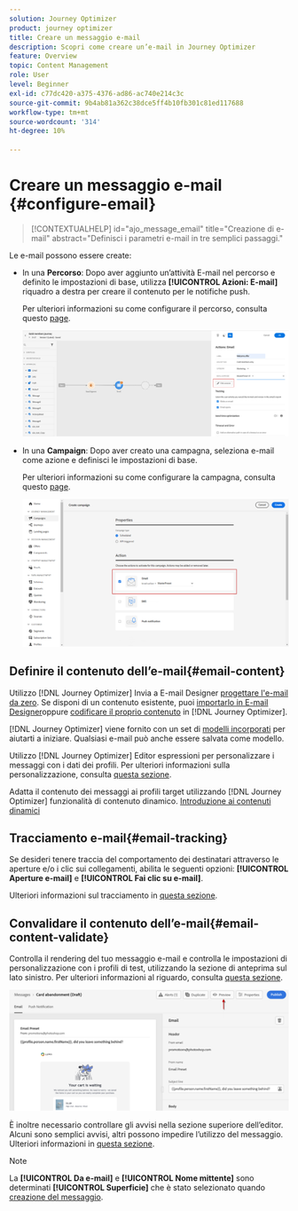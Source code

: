 ```yaml
---
solution: Journey Optimizer
product: journey optimizer
title: Creare un messaggio e-mail
description: Scopri come creare un’e-mail in Journey Optimizer
feature: Overview
topic: Content Management
role: User
level: Beginner
exl-id: c77dc420-a375-4376-ad86-ac740e214c3c
source-git-commit: 9b4ab81a362c38dce5ff4b10fb301c81ed117688
workflow-type: tm+mt
source-wordcount: '314'
ht-degree: 10%

---
```


# Creare un messaggio e-mail {#configure-email}

>[!CONTEXTUALHELP]
>id="ajo_message_email"
>title="Creazione di e-mail"
>abstract="Definisci i parametri e-mail in tre semplici passaggi."

Le e-mail possono essere create:

* In una **Percorso**: Dopo aver aggiunto un’attività E-mail nel percorso e definito le impostazioni di base, utilizza **[!UICONTROL Azioni: E-mail]** riquadro a destra per creare il contenuto per le notifiche push.

   Per ulteriori informazioni su come configurare il percorso, consulta questo [page](../building-journeys/journey-gs.md).

   ![](assets/email-edit-content.png)

* In una **Campaign**: Dopo aver creato una campagna, seleziona e-mail come azione e definisci le impostazioni di base.

   Per ulteriori informazioni su come configurare la campagna, consulta questo [page](../campaigns/create-campaign.md#configure).

   ![](assets/email_campaign.png)

## Definire il contenuto dell’e-mail{#email-content}

Utilizzo [!DNL Journey Optimizer] Invia a E-mail Designer [progettare l&#39;e-mail da zero](../design/create-email-content.md). Se disponi di un contenuto esistente, puoi [importarlo in E-mail Designer](../design/existing-content.md)oppure [codificare il proprio contenuto](../design/code-content.md) in [!DNL Journey Optimizer].

[!DNL Journey Optimizer] viene fornito con un set di [modelli incorporati](../design/email-templates.md) per aiutarti a iniziare. Qualsiasi e-mail può anche essere salvata come modello.

Utilizzo [!DNL Journey Optimizer] Editor espressioni per personalizzare i messaggi con i dati dei profili. Per ulteriori informazioni sulla personalizzazione, consulta [questa sezione](../personalization/personalize.md).

Adatta il contenuto dei messaggi ai profili target utilizzando [!DNL Journey Optimizer] funzionalità di contenuto dinamico. [Introduzione ai contenuti dinamici](../personalization/get-started-dynamic-content.md)

## Tracciamento e-mail{#email-tracking}

Se desideri tenere traccia del comportamento dei destinatari attraverso le aperture e/o i clic sui collegamenti, abilita le seguenti opzioni: **[!UICONTROL Aperture e-mail]** e **[!UICONTROL Fai clic su e-mail]**.

Ulteriori informazioni sul tracciamento in [questa sezione](../design/message-tracking.md).

## Convalidare il contenuto dell’e-mail{#email-content-validate}

Controlla il rendering del tuo messaggio e-mail e controlla le impostazioni di personalizzazione con i profili di test, utilizzando la sezione di anteprima sul lato sinistro. Per ulteriori informazioni al riguardo, consulta [questa sezione](../design/preview.md).

![](assets/messages-simple-preview.png)


È inoltre necessario controllare gli avvisi nella sezione superiore dell’editor.  Alcuni sono semplici avvisi, altri possono impedire l’utilizzo del messaggio. Ulteriori informazioni in [questa sezione](alerts.md).


>[!NOTE]
>
>La **[!UICONTROL Da e-mail]** e **[!UICONTROL Nome mittente]** sono determinati **[!UICONTROL Superficie]** che è stato selezionato quando [creazione del messaggio](get-started-content.md).

